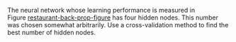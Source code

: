 

The neural network whose learning performance is measured in
Figure <a href="#">restaurant-back-prop-figure</a> has four hidden
nodes. This number was chosen somewhat arbitrarily. Use a
cross-validation method to find the best number of hidden nodes.
